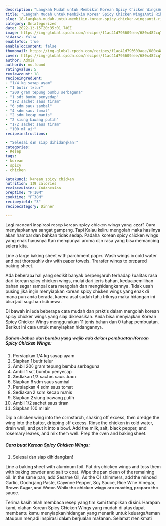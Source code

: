 ```yaml
---
description: "Langkah Mudah untuk Membikin Korean Spicy Chicken WingsAnti Ribet, Sempurna"
title: "Langkah Mudah untuk Membikin Korean Spicy Chicken WingsAnti Ribet, Sempurna"
slug: 18-langkah-mudah-untuk-membikin-korean-spicy-chicken-wingsanti-ribet-sempurna
category: Uncategorized
date: 2022-12-15T20:35:01.780Z
image: https://img-global.cpcdn.com/recipes/f1ac41d795609aee/680x482cq70/korean-spicy-chicken-wings-foto-resep-utama.jpg
hideToc: false
enableToc: true
enableTocContent: false
thumbnail: https://img-global.cpcdn.com/recipes/f1ac41d795609aee/680x482cq70/korean-spicy-chicken-wings-foto-resep-utama.jpg
cover: https://img-global.cpcdn.com/recipes/f1ac41d795609aee/680x482cq70/korean-spicy-chicken-wings-foto-resep-utama.jpg
author: Admin
authorAv: notfound
ratingvalue: 5
reviewcount: 18
recipeingredient:
- "1/4 kg sayap ayam"
- "1 butir telur"
- "200 gram tepung bumbu serbaguna"
- "1 sdt bumbu penyedap"
- "1/2 sachet saus tiram"
- "6 sdm saus sambal"
- "4 sdm saus tomat"
- "2 sdm kecap manis"
- "2 siung bawang putih"
- "1/2 sachet saus tiram"
- "100 ml air"
recipeinstructions:

- "Selesai dan siap dihidangkan!"
categories:
- Resep
tags:
- korean
- spicy
- chicken

katakunci: korean spicy chicken 
nutrition: 139 calories
recipecuisine: Indonesian
preptime: "PT10M"
cooktime: "PT38M"
recipeyield: "3"
recipecategory: Dinner

---
```



Lagi mencari inspirasi resep korean spicy chicken wings yang lezat? Cara menyiapkannya sangat gampang. Tapi Kalau keliru mengolah maka hasilnya akan hambar dan bahkan tidak sedap. Padahal korean spicy chicken wings yang enak harusnya Kan mempunyai aroma dan rasa yang bisa memancing selera kita.


Line a large baking sheet with parchment paper. Wash wings in cold water and pat thoroughly dry with paper towels. Transfer wings to prepared baking sheet.

Ada beberapa hal yang sedikit banyak berpengaruh terhadap kualitas rasa dari korean spicy chicken wings, mulai dari jenis bahan, kedua pemilihan bahan segar sampai cara mengolah dan menghidangkannya. Tidak usah pusing jika ingin menyiapkan korean spicy chicken wings yang enak di mana pun anda berada, karena asal sudah tahu triknya maka hidangan ini bisa jadi suguhan istimewa.


Di bawah ini ada beberapa cara mudah dan praktis dalam mengolah korean spicy chicken wings yang siap dikreasikan. Anda bisa menyiapkan Korean Spicy Chicken Wings menggunakan 11 jenis bahan dan 0 tahap pembuatan. Berikut ini cara untuk menyiapkan hidangannya.

<!--inarticleads1-->

##### Bahan-bahan dan bumbu yang wajib ada dalam pembuatan Korean Spicy Chicken Wings:

1. Persiapkan 1/4 kg sayap ayam
1. Siapkan 1 butir telur
1. Ambil 200 gram tepung bumbu serbaguna
1. Ambil 1 sdt bumbu penyedap
1. Sediakan 1/2 sachet saus tiram
1. Siapkan 6 sdm saus sambal
1. Persiapkan 4 sdm saus tomat
1. Sediakan 2 sdm kecap manis
1. Siapkan 2 siung bawang putih
1. Ambil 1/2 sachet saus tiram
1. Siapkan 100 ml air


Dip a chicken wing into the cornstarch, shaking off excess, then dredge the wing into the batter, dripping off excess. Rinse the chicken in cold water, drain well, and put it into a bowl. Add the milk, salt, black pepper, and rosemary leaves, and mix them well. Prep the oven and baking sheet. 

<!--inarticleads2-->

##### Cara buat Korean Spicy Chicken Wings:


1. Selesai dan siap dihidangkan!

Line a baking sheet with aluminum foil. Pat dry chicken wings and toss them with baking powder and salt to coat. Wipe the pan clean of the remaining oil. In the same pan, add Sesame Oil, As the Oil shimmers, add the minced Garlic, Gochujang Paste, Cayenne Pepper, Soy Sauce, Rice Wine Vinegar, Brown Sugar, and Water. While the chicken wings are roasting, prepare the sauce. 

Terima kasih telah membaca resep yang tim kami tampilkan di sini. Harapan kami, olahan Korean Spicy Chicken Wings yang mudah di atas dapat membantu kamu menyiapkan hidangan yang menarik untuk keluarga/teman ataupun menjadi inspirasi dalam berjualan makanan. Selamat menikmati
